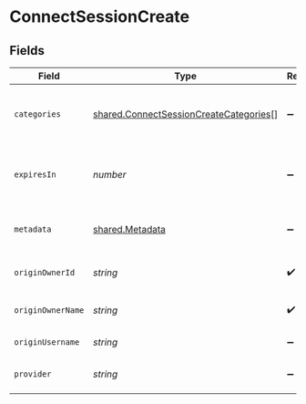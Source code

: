 # ConnectSessionCreate


## Fields

| Field                                                                                            | Type                                                                                             | Required                                                                                         | Description                                                                                      | Example                                                                                          |
| ------------------------------------------------------------------------------------------------ | ------------------------------------------------------------------------------------------------ | ------------------------------------------------------------------------------------------------ | ------------------------------------------------------------------------------------------------ | ------------------------------------------------------------------------------------------------ |
| `categories`                                                                                     | [shared.ConnectSessionCreateCategories](../../models/shared/connectsessioncreatecategories.md)[] | :heavy_minus_sign:                                                                               | The categories of the provider to connect to                                                     | ats,hris,hrisLegacy,crm,marketing,stackOne                                                       |
| `expiresIn`                                                                                      | *number*                                                                                         | :heavy_minus_sign:                                                                               | How long the session should be valid for in seconds                                              |                                                                                                  |
| `metadata`                                                                                       | [shared.Metadata](../../models/shared/metadata.md)                                               | :heavy_minus_sign:                                                                               | The metadata for the connection                                                                  |                                                                                                  |
| `originOwnerId`                                                                                  | *string*                                                                                         | :heavy_check_mark:                                                                               | The origin owner identifier                                                                      |                                                                                                  |
| `originOwnerName`                                                                                | *string*                                                                                         | :heavy_check_mark:                                                                               | The origin owner name                                                                            |                                                                                                  |
| `originUsername`                                                                                 | *string*                                                                                         | :heavy_minus_sign:                                                                               | The origin username                                                                              |                                                                                                  |
| `provider`                                                                                       | *string*                                                                                         | :heavy_minus_sign:                                                                               | The provider to connect to                                                                       |                                                                                                  |